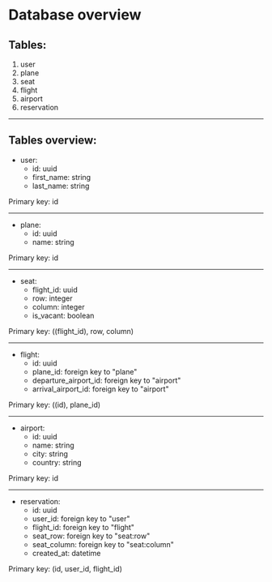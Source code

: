 <h1>Database overview</h1>

<h2>Tables:</h2>

<ol>
    <li>user</li>
    <li>plane</li>
    <li>seat</li>
    <li>flight</li>
    <li>airport</li>
    <li>reservation</li>
</ol>

---

<h2>Tables overview:</h2>


- user:
    - id: uuid
    - first_name: string
    - last_name: string

Primary key: id

---

- plane:
    - id: uuid
    - name: string

Primary key: id

---

- seat:
    - flight_id: uuid
    - row: integer
    - column: integer
    - is_vacant: boolean

Primary key: ((flight_id), row, column)

---

- flight:
    - id: uuid
    - plane_id: foreign key to "plane"
    - departure_airport_id: foreign key to "airport"
    - arrival_airport_id: foreign key to "airport"

Primary key: ((id), plane_id)

---

- airport:
    - id: uuid
    - name: string
    - city: string
    - country: string

Primary key: id

---

- reservation:
    - id: uuid
    - user_id: foreign key to "user"
    - flight_id: foreign key to "flight"
    - seat_row: foreign key to "seat:row"
    - seat_column: foreign key to "seat:column"
    - created_at: datetime

Primary key: (id, user_id, flight_id)
